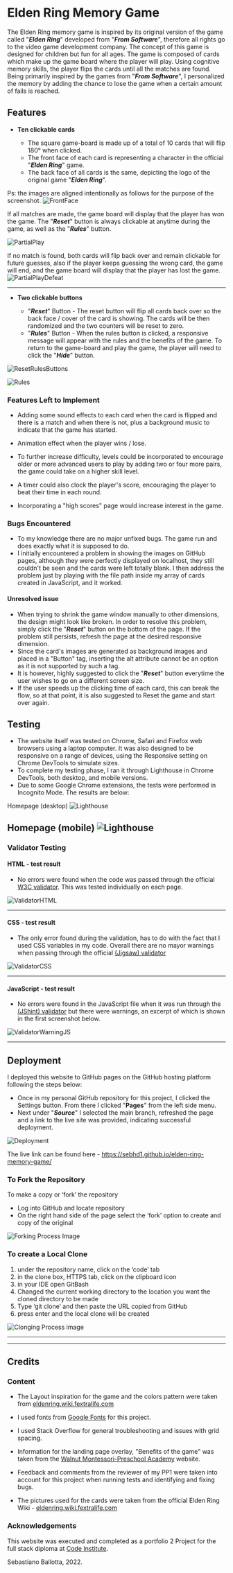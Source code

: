 # Elden Ring Memory Game

The Elden Ring memory game is inspired by its original version of the game called "_**Elden Ring**_" developed from "**_From Software_**", therefore all rights go to the video game development company. The concept of this game is designed for children but fun for all ages.
The game is composed of cards which make up the game board where the player will play.
Using cognitive memory skills, the player flips the cards until all the matches are found.
Being primarily inspired by the games from "**_From Software_**", I personalized the memory by adding the chance to lose the game when a certain amount of fails is reached.



## Features

- __Ten clickable cards__

  - The square game-board is made up of a total of 10 cards that will flip 180° when clicked.
  - The front face of each card is representing a character in the official "_**Elden Ring**_" game.
  - The back face of all cards is the same, depicting the logo of the original game "_**Elden Ring**_". 

Ps: the images are aligned intentionally as follows for the purpose of the screenshot.
![FrontFace](assets/images/docs/card_front.png)


If all matches are made, the game board will display that the player has won the game.
The "_**Reset**_" button is always clickable at anytime during the game, as well as the "_**Rules**_" button.

![PartialPlay](assets/images/docs/partial_play.png)


If no match is found, both cards will flip back over and remain clickable for future guesses, also if the player keeps guessing the wrong card, the game will end, and the game board will display that the player has lost the game.
![PartialPlayDefeat](assets/images/docs/partial_play_defeat.png)

---

- __Two clickable buttons__

  - "_**Reset**_" Button - The reset button will flip all cards back over so the back face / cover of the card is showing. The cards will be then randomized and the two counters will be reset to zero.
  - "_**Rules**_" Button - When the rules button is clicked, a responsive message will appear with the rules and the benefits of the game. To return to the game-board and play the game, the player will need to click the "_**Hide**_" button.

![ResetRulesButtons](assets/images/docs/reset_rules_button.png)

![Rules](assets/images/docs/rules.png)


### Features Left to Implement

- Adding some sound effects to each card when the card is flipped and there is a match and when there is not, plus a background music to indicate that the game has started.

- Animation effect when the player wins / lose.

- To further increase difficulty, levels could be incorporated to encourage older or more advanced users to play by adding two or four more pairs, the game could take on a higher skill level.

- A timer could also clock the player's score, encouraging the player to beat their time in each round.

- Incorporating a "high scores" page would increase interest in the game.


### Bugs Encountered

- To my knowledge there are no major unfixed bugs. The game run and does exactly what it is supposed to do.
- I initially encountered a problem in showing the images on GitHub pages, although they were perfectly displayed on localhost, they still couldn't be seen and the cards were left totally blank.
I then address the problem just by playing with the file path inside my array of cards created in JavaScript, and it worked.


#### Unresolved issue

- When trying to shrink the game window manually to other dimensions, the design might look like broken.
In order to resolve this problem, simply click the "_**Reset**_" button on the bottom of the page.
If the problem still persists, refresh the page at the desired responsive dimension.
- Since the card's images are generated as background images and placed in a "Button" tag, inserting the alt attribute cannot be an option as it is not supported by such a tag. 
- It is however, highly suggested to click the "_**Reset**_" button everytime the user wishes to go on a different screen size.
- If the user speeds up the clicking time of each card, this can break the flow, so at that point, it is also suggested to Reset the game and start over again.


## Testing

- The website itself was tested on Chrome, Safari and Firefox web browsers using a laptop computer. It was also designed to be responsive on a range of devices, using the Responsive setting on Chrome DevTools to simulate sizes.
- To complete my testing phase, I ran it through Lighthouse in Chrome DevTools, both desktop, and mobile versions.
- Due to some Google Chrome extensions, the tests were performed in Incognito Mode.
  The results are below:

Homepage (desktop)
![Lighthouse](assets/images/docs/lighthouse_test_desktop.jpg)


Homepage (mobile)
![Lighthouse](assets/images/docs/lighthouse_test_mobile.jpg)
---
### Validator Testing

#### HTML - test result
- No errors were found when the code was passed through the official [W3C validator](https://validator.w3.org/). This was tested individually on each page.

![ValidatorHTML](assets/images/docs/html_test.jpg)

---

#### CSS - test result
- The only error found during the validation, has to do with the fact that I used CSS variables in my code. Overall there are no mayor warnings when passing through the official [(Jigsaw) validator](https://jigsaw.w3.org/css-validator/)

![ValidatorCSS](assets/images/docs/css_test.jpg)

---


#### JavaScript - test result
  - No errors were found in the JavaScript file when it was run through the [(JShint) validator](https://jshint.com/) but there were warnings, an excerpt of which is shown in the first screenshot below.

![ValidatorWarningJS](assets/images/docs/js_warnings.png)


---

## Deployment

I deployed this website to GitHub pages on the GitHub hosting platform following the steps below:

- Once in my personal GitHub repository for this project, I clicked the Settings button. From there I clicked "**Pages**" from the left side menu.
- Next under "**_Source_**" I selected the main branch,  refreshed the page and a link to the live site was provided, indicating successful deployment.

![Deployment](assets/images/docs/github_deployment_mockup.jpeg)

The live link can be found here - https://sebhd1.github.io/elden-ring-memory-game/

### To Fork the Repository

To make a copy or ‘fork’ the repository

- Log into GitHub and locate repository
- On the right hand side of the page select the ‘fork’ option to create and copy of the original

![Forking Process Image](assets/images/docs/fork_image.jpg)

### To create a Local Clone

1. under the repository name, click on the ‘code’ tab
2. in the clone box, HTTPS tab, click on the clipboard icon
3. in your IDE open GitBash
4. Changed the current working directory to the location you want the cloned directory to be made
5. Type ‘git clone’ and then paste the URL copied from GitHub
6. press enter and the local clone will be created

![Clonging Process image](assets/images/docs/clone_image.jpg)

---
---
## Credits

### Content

- The Layout inspiration for the game and the colors pattern were taken from [eldenring.wiki.fextralife.com](https://eldenring.wiki.fextralife.com/Elden+Ring+Wiki)

- I used fonts from [Google Fonts](https://fonts.google.com/) for this project.

- I used Stack Overflow for general troubleshooting and issues with grid spacing.

- Information for the landing page overlay, "Benefits of the game" was taken from the [Walnut Montessori-Preschool Academy](https://www.walnutmontessori-preschool.com/why-kids-should-play-memory) website.

- Feedback and comments from the reviewer of my PP1 were taken into account for this project when running tests and identifying and fixing bugs.

- The pictures used for the cards were taken from the official Elden Ring Wiki - [eldenring.wiki.fextralife.com](https://eldenring.wiki.fextralife.com/Elden+Ring+Wiki)

### Acknowledgements
This website was executed and completed as a portfolio 2 Project for the full stack diploma at [Code Institute](https://codeinstitute.net/).

Sebastiano Ballotta, 2022.